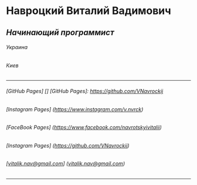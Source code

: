 # **Навроцкий Виталий Вадимович**
## *Начинающий программист*
###### Украина
###### Киев
---
###### [GitHub Pages] [] [GitHub Pages]: https://github.com/VNavrockij
###### [Instagram Pages] (https://www.instagram.com/v.nvrck)
###### [FaceBook Pages] (https://www.facebook.com/navrotskyivitalii)
###### [Instagram Pages] (https://github.com/VNavrockij)
###### [vitalik.nav@gmail.com] (vitalik.nav@gmail.com)
---
